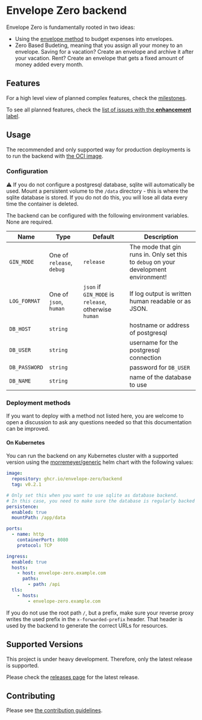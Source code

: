 # Envelope Zero backend

Envelope Zero is fundamentally rooted in two ideas:

- Using the [envelope method](https://en.wikipedia.org/wiki/Envelope_system) to budget expenses into envelopes.
- Zero Based Budeting, meaning that you assign all your money to an envelope. Saving for a vacation? Create an envelope and archive it after your vacation. Rent? Create an envelope that gets a fixed amount of money added every month.

## Features

For a high level view of planned complex features, check the [milestones](https://github.com/envelope-zero/backend/milestones).

To see all planned features, check the [list of issues with the **enhancement** label](https://github.com/envelope-zero/backend/labels/enhancement).

## Usage

The recommended and only supported way for production deployments is to run the backend with [the OCI image](https://github.com/envelope-zero/backend/pkgs/container/backend).

### Configuration

:warning: If you do not configure a postgresql database, sqlite will automatically be used. Mount a persistent volume to the `/data` directory - this is where the sqlite database is stored. If you do not do this, you will lose all data every time the container is deleted.

The backend can be configured with the following environment variables. None are required.

| Name          | Type                      | Default                                              | Description                                                                          |
| ------------- | ------------------------- | ---------------------------------------------------- | ------------------------------------------------------------------------------------ |
| `GIN_MODE`    | One of `release`, `debug` | `release`                                            | The mode that gin runs in. Only set this to `debug` on your development environment! |
| `LOG_FORMAT`  | One of `json`, `human`    | `json` if `GIN_MODE` is `release`, otherwise `human` | If log output is written human readable or as JSON.                                  |
| `DB_HOST`     | `string`                  |                                                      | hostname or address of postgresql                                                    |
| `DB_USER`     | `string`                  |                                                      | username for the postgresql connection                                               |
| `DB_PASSWORD` | `string`                  |                                                      | password for `DB_USER`                                                               |
| `DB_NAME`     | `string`                  |                                                      | name of the database to use                                                          |

### Deployment methods

If you want to deploy with a method not listed here, you are welcome to open a discussion to ask any questions needed so that this documentation can be improved.

#### On Kubernetes

You can run the backend on any Kubernetes cluster with a supported version using the [morremeyer/generic]() helm chart with the following values:

```yaml
image:
  repository: ghcr.io/envelope-zero/backend
  tag: v0.2.1

# Only set this when you want to use sqlite as database backend.
# In this case, you need to make sure the database is regularly backed up!
persistence:
  enabled: true
  mountPath: /app/data

ports:
  - name: http
    containerPort: 8080
    protocol: TCP

ingress:
  enabled: true
  hosts:
    - host: envelope-zero.example.com
      paths:
        - path: /api
  tls:
    - hosts:
        - envelope-zero.example.com
```

If you do not use the root path `/`, but a prefix, make sure your reverse proxy writes the used prefix in the `x-forwarded-prefix` header. That header is used by the backend to generate the correct URLs for resources.

## Supported Versions

This project is under heavy development. Therefore, only the latest release is supported.

Please check the [releases page](https://github.com/envelope-zero/backend/releases) for the latest release.

## Contributing

Please see [the contribution guidelines](CONTRIBUTING.md).
